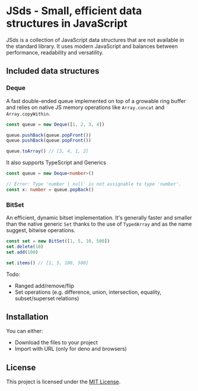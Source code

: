 # JSds - Small, efficient data structures in JavaScript

JSds is a collection of JavaScript data structures that are not available in
the standard library. It uses modern JavaScript and balances between
performance, readability and versatility.

## Included data structures

### Deque

A fast double-ended queue implemented on top of a growable ring buffer and
relies on native JS memory operations like `Array.concat` and
`Array.copyWithin`.

```js
const queue = new Deque([1, 2, 3, 4])

queue.pushBack(queue.popFront())
queue.pushBack(queue.popFront())

queue.toArray() // [3, 4, 1, 2]
```

It also supports TypeScript and Generics

```ts
const queue = new Deque<number>()

// Error: Type 'number | null' is not assignable to type 'number'.
const x: number = queue.popBack()
```

### BitSet

An efficient, dynamic bitset implementation. It's generally faster and smaller
than the native generic `Set` thanks to the use of `TypedArray` and as the name
suggest, bitwise operations.

```js
const set = new BitSet([1, 5, 10, 500])
set.delete(10)
set.add(100)

set.items() // [1, 5, 100, 500]
```

Todo:
- Ranged add/remove/flip
- Set operations (e.g. difference, union, intersection, equality,
subset/superset relations)

## Installation

You can either:

- Download the files to your project
- Import with URL (only for deno and browsers)

## License

This project is licensed under the [MIT License](LICENSE).
